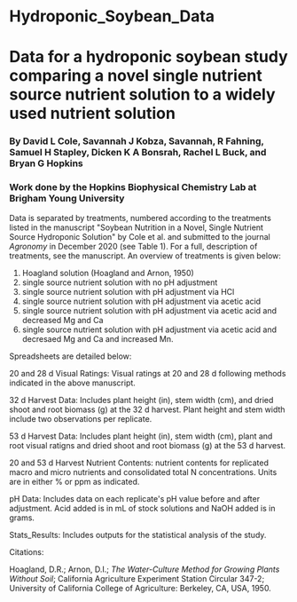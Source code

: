 # Hydroponic_Soybean_Data
# Data for a hydroponic soybean study comparing a novel single nutrient source nutrient solution to a widely used nutrient solution
### By David L Cole, Savannah J Kobza, Savannah, R Fahning, Samuel H Stapley, Dicken K A Bonsrah, Rachel L Buck, and Bryan G Hopkins
### Work done by the Hopkins Biophysical Chemistry Lab at Brigham Young University


Data is separated by treatments, numbered according to the treatments listed in the manuscript "Soybean Nutrition in a Novel, Single Nutrient Source Hydroponic Solution" 
by Cole et al. and submitted to the journal _Agronomy_ in December 2020 (see Table 1). For a full, description of treatments, see the manuscript.
An overview of treatments is given below:

1. Hoagland solution (Hoagland and Arnon, 1950)
2. single source nutrient solution with no pH adjustment
3. single source nutrient solution with pH adjustment via HCl
4. single source nutrient solution with pH adjustment via acetic acid
5. single source nutrient solution with pH adjustment via acetic acid and decreased Mg and Ca
6. single source nutrient solution with pH adjustment via acetic acid and decresaed Mg and Ca and increased Mn.

Spreadsheets are detailed below:

20 and 28 d Visual Ratings: Visual ratings at 20 and 28 d following methods indicated in the above manuscript.

32 d Harvest Data: Includes plant height (in), stem width (cm), and dried shoot and root biomass (g) at the 32 d harvest. 
Plant height and stem width include two observations per replicate.

53 d Harvest Data: Includes plant height (in), stem width (cm), plant and root visual ratigns and dried shoot and root
biomass (g) at the 53 d harvest.

20 and 53 d Harvest Nutrient Contents: nutrient contents for replicated macro and micro nutrients and consolidated total N
concentrations. Units are in either % or ppm as indicated.

pH Data: Includes data on each replicate's pH value before and after adjustment. Acid added is in mL of 
stock solutions and NaOH added is in grams.

Stats_Results: Includes outputs for the statistical analysis of the study.

Citations:

Hoagland, D.R.; Arnon, D.I.; _The Water-Culture Method for Growing Plants Without Soil_; California Agriculture Experiment Station Circular 347-2; University of California College of Agriculture: Berkeley, CA, USA, 1950.
